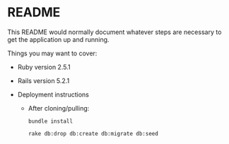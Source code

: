 # README

This README would normally document whatever steps are necessary to get the
application up and running.

Things you may want to cover:

* Ruby version 2.5.1

* Rails version 5.2.1

* Deployment instructions
    * After cloning/pulling:
    
        `bundle install`
        
        `rake db:drop db:create db:migrate db:seed`
